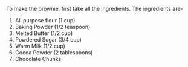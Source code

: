 To make the brownie, first take all the ingredients. The ingredients are-

1. All purpose flour (1 cup)
2. Baking Powder (1/2 teaspoon)
3. Melted Butter (1/2 cup)
4. Powdered Sugar (3/4 cup)
5. Warm Milk (1/2 cup)
6. Cocoa Powder (2 tablespoons)
7. Chocolate Chunks
